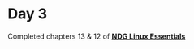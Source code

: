 # Day 3
Completed chapters 13 & 12 of [**NDG Linux Essentials**](https://lms.netacad.com/course/view.php?id=844634)
